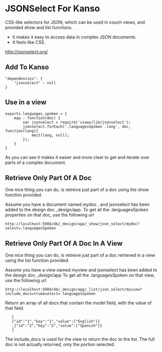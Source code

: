 JSONSelect For Kanso
=====================

CSS-like selectors for JSON, which can be used in couch views, and provided show and list functions.

 - It makes it easy to access data in complex JSON documents.
 - It feels like CSS.

http://jsonselect.org/


Add To Kanso
------------

    "dependencies": {
        "jsonselect" : null
    }


Use in a view
-------------

    exports.languages_spoken = {
        map : function(doc) {
            var jsonselect = require('views/lib/jsonselect');
            jsonselect.forEach('.languagesSpoken .lang', doc, function(lang){
                emit(lang, null);
            });
        }
    }

As you can see it makes it easier and more clear to get and iterate over parts of a complex document.


Retrieve Only Part Of A Doc
---------------------------

One nice thing you can do, is retreive just part of a doc using the show function provided.

Assume you have a document named mydoc , and jsonselect has been added to the design doc _design/app.
To get all the .languagesSpoken properties on that doc, use the following url

    http://localhost:5984/db/_design/app/_show/json_select/mydoc?select=.languagesSpoken




Retrieve Only Part Of A Doc In A View
-------------------------------------

One nice thing you can do, is retreive just part of a doc retrieved in a view using the list function provided.

Assume you have a view named myview and jsonselect has been added to the design doc _design/app
To get all the .languagesSpoken on that view, use the following url

    http://localhost:5984/db/_design/app/_list/json_select/myview?include_docs=true&select=.languagesSpoken

Return an array of all docs that contain the model field, with the value of that field.

       [
       {"id":"1","key":"1","value":["English"]}
       ,{"id":"2","key":"2","value":["Spanish"]}
       ]

The include_docs is used for the view to return the doc to the list. The full doc is not actually returned, only the portion selected.









